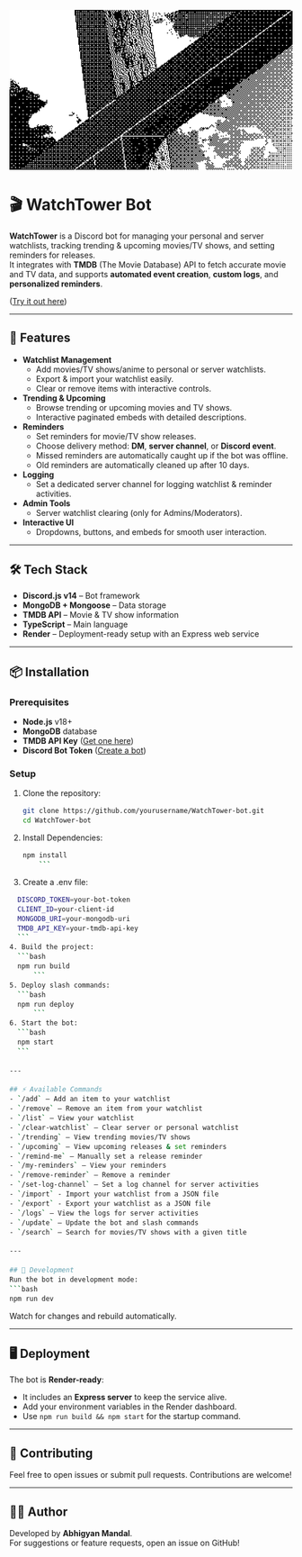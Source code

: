 ![WatchTower Banner](assets/watchtowerBanner.gif)


# 🎬 WatchTower Bot

**WatchTower** is a Discord bot for managing your personal and server watchlists, tracking trending & upcoming movies/TV shows, and setting reminders for releases.  
It integrates with **TMDB** (The Movie Database) API to fetch accurate movie and TV data, and supports **automated event creation**, **custom logs**, and **personalized reminders**.

([Try it out here](https://discord.com/oauth2/authorize?client_id=1400031633037594644&permissions=1755919637020353&integration_type=0&scope=applications.commands+bot))

---

## 🚀 Features
- **Watchlist Management**
  - Add movies/TV shows/anime to personal or server watchlists.
  - Export & import your watchlist easily.
  - Clear or remove items with interactive controls.
- **Trending & Upcoming**
  - Browse trending or upcoming movies and TV shows.
  - Interactive paginated embeds with detailed descriptions.
- **Reminders**
  - Set reminders for movie/TV show releases.
  - Choose delivery method: **DM**, **server channel**, or **Discord event**.
  - Missed reminders are automatically caught up if the bot was offline.
  - Old reminders are automatically cleaned up after 10 days.
- **Logging**
  - Set a dedicated server channel for logging watchlist & reminder activities.
- **Admin Tools**
  - Server watchlist clearing (only for Admins/Moderators).
- **Interactive UI**
  - Dropdowns, buttons, and embeds for smooth user interaction.

---

## 🛠️ Tech Stack
- **Discord.js v14** – Bot framework
- **MongoDB + Mongoose** – Data storage
- **TMDB API** – Movie & TV show information
- **TypeScript** – Main language
- **Render** – Deployment-ready setup with an Express web service

---

## 📦 Installation

### Prerequisites
- **Node.js** v18+
- **MongoDB** database
- **TMDB API Key** ([Get one here](https://www.themoviedb.org/documentation/api))
- **Discord Bot Token** ([Create a bot](https://discord.com/developers/applications))

### Setup
1. Clone the repository:
   ```bash
   git clone https://github.com/yourusername/WatchTower-bot.git
   cd WatchTower-bot
    ```
2. Install Dependencies:
    ```bash
    npm install
        ```
3. Create a .env file:
  ```bash
    DISCORD_TOKEN=your-bot-token
    CLIENT_ID=your-client-id
    MONGODB_URI=your-mongodb-uri
    TMDB_API_KEY=your-tmdb-api-key
    ```
4. Build the project:
    ```bash
    npm run build
        ```
5. Deploy slash commands:
    ```bash
    npm run deploy
        ```
6. Start the bot:
    ```bash
    npm start
    ```

---

## ⚡ Available Commands
- `/add` – Add an item to your watchlist
- `/remove` – Remove an item from your watchlist
- `/list` – View your watchlist
- `/clear-watchlist` – Clear server or personal watchlist
- `/trending` – View trending movies/TV shows
- `/upcoming` – View upcoming releases & set reminders
- `/remind-me` – Manually set a release reminder
- `/my-reminders` – View your reminders
- `/remove-reminder` – Remove a reminder
- `/set-log-channel` – Set a log channel for server activities
- `/import` - Import your watchlist from a JSON file
- `/export` - Export your watchlist as a JSON file
- `/logs` – View the logs for server activities
- `/update` – Update the bot and slash commands
- `/search` – Search for movies/TV shows with a given title

---

## 🔧 Development
Run the bot in development mode:
```bash
npm run dev
```

Watch for changes and rebuild automatically.

---

## 🖥️ Deployment
The bot is **Render-ready**:
- It includes an **Express server** to keep the service alive.
- Add your environment variables in the Render dashboard.
- Use `npm run build && npm start` for the startup command.

---

## 🤝 Contributing
Feel free to open issues or submit pull requests. Contributions are welcome!

---

## 👨‍💻 Author
Developed by **Abhigyan Mandal**.  
For suggestions or feature requests, open an issue on GitHub!



